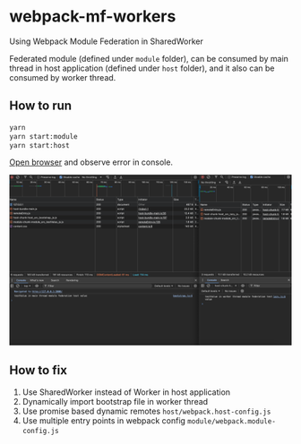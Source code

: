 # webpack-mf-workers
Using Webpack Module Federation in SharedWorker

Federated module (defined under `module` folder), can be consumed by main thread in host application (defined under `host` folder), and it also can be consumed by worker thread.

## How to run

```
yarn
yarn start:module
yarn start:host
```

[Open browser](http://localhost:3000) and observe error in console.

![shared worker](./image.png)

## How to fix

1. Use SharedWorker instead of Worker in host application
2. Dynamically import bootstrap file in worker thread
3. Use promise based dynamic remotes `host/webpack.host-config.js`
4. Use multiple entry points in webpack config `module/webpack.module-config.js`